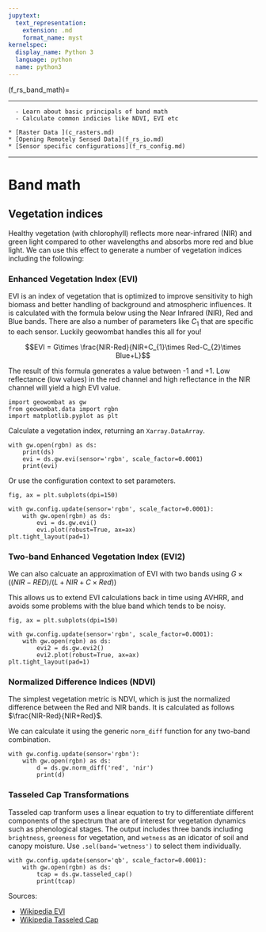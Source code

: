 ```yaml
---
jupytext:
  text_representation:
    extension: .md
    format_name: myst
kernelspec:
  display_name: Python 3
  language: python
  name: python3
---
```


(f_rs_band_math)=

---------------
```{admonition} Learning Objectives
  - Learn about basic principals of band math
  - Calculate common indicies like NDVI, EVI etc
```
```{admonition} Review
* [Raster Data ](c_rasters.md)
* [Opening Remotely Sensed Data](f_rs_io.md)
* [Sensor specific configurations](f_rs_config.md)
```
--------------


# Band math

## Vegetation indices
Healthy vegetation (with chlorophyll) reflects more near-infrared (NIR) and green light compared to other wavelengths and absorbs more red and blue light. We can use this effect to generate a number of vegetation indices including the following:


### Enhanced Vegetation Index (EVI)
EVI is an index of vegetation that is optimized to improve sensitivity to high biomass and better handling of background and atmospheric influences. It is calculated with the formula below using the Near Infrared (NIR), Red and Blue bands. There are also a number of parameters like $C_{1}$ that are specific to each sensor. Luckily geowombat handles this all for you! 

$$EVI = G\times \frac{NIR-Red}{NIR+C_{1}\times Red-C_{2}\times Blue+L}$$

The result of this formula generates a value between -1 and +1.  Low reflectance (low values) in the red channel and high reflectance in the NIR channel will yield a high EVI value.

```{code-cell} ipython3
import geowombat as gw
from geowombat.data import rgbn
import matplotlib.pyplot as plt

```

Calculate a vegetation index, returning an `Xarray.DataArray`.

```{code-cell} ipython3
with gw.open(rgbn) as ds:
    print(ds)
    evi = ds.gw.evi(sensor='rgbn', scale_factor=0.0001)
    print(evi)
```

Or use the configuration context to set parameters.

```{code-cell} ipython3
fig, ax = plt.subplots(dpi=150)

with gw.config.update(sensor='rgbn', scale_factor=0.0001):
    with gw.open(rgbn) as ds:
        evi = ds.gw.evi()
        evi.plot(robust=True, ax=ax)
plt.tight_layout(pad=1)
```

### Two-band Enhanced Vegetation Index (EVI2)
We can also calcuate an approximation of EVI with two bands using $G\times ((NIR-RED)/(L+NIR+C\times Red))$

This allows us to extend EVI calculations back in time using AVHRR, and avoids some problems with the blue band which tends to be noisy. 

```{code-cell} ipython3
fig, ax = plt.subplots(dpi=150)

with gw.config.update(sensor='rgbn', scale_factor=0.0001):
    with gw.open(rgbn) as ds:
        evi2 = ds.gw.evi2()
        evi2.plot(robust=True, ax=ax)
plt.tight_layout(pad=1)
```

### Normalized Difference Indices (NDVI)
The simplest vegetation metric is NDVI, which is just the normalized difference between the Red and NIR bands. It is calculated as follows $\frac{NIR-Red}{NIR+Red}$.

We can calculate it using the generic `norm_diff` function for any two-band combination.

```{code-cell} ipython3
with gw.config.update(sensor='rgbn'):
    with gw.open(rgbn) as ds:
        d = ds.gw.norm_diff('red', 'nir')
        print(d)
```

### Tasseled Cap Transformations
Tasseled cap tranform uses a linear equation to try to differentiate different components of the spectrum that are of interest for vegetation dynamics such as phenological stages. The output includes three bands including `brightness`, `greeness` for vegetation, and `wetness` as an idicator of soil and canopy moisture. Use `.sel(band='wetness')` to select them individually.

```{code-cell} ipython3
with gw.config.update(sensor='qb', scale_factor=0.0001):
    with gw.open(rgbn) as ds:
        tcap = ds.gw.tasseled_cap()
        print(tcap) 
``` 

Sources: 
- [Wikipedia EVI](https://en.wikipedia.org/wiki/Enhanced_vegetation_index)
- [Wikipedia Tasseled Cap](https://en.wikipedia.org/wiki/Tasseled_cap_transformation)